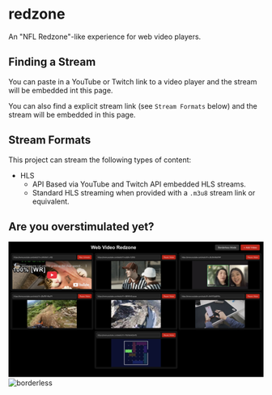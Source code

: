 # redzone
An "NFL Redzone"-like experience for web video players.

## Finding a Stream
You can paste in a YouTube or Twitch link to a video player and the stream will be embedded int this page.

You can also find a explicit stream link (see `Stream Formats` below) and the stream will be embedded in this page.

## Stream Formats
This project can stream the following types of content:
- HLS
    - API Based via YouTube and Twitch API embedded HLS streams.
    - Standard HLS streaming when provided with a `.m3u8` stream link or equivalent.

## Are you overstimulated yet?
![redzone](static/screenshot1.png)
![borderless](static/screenshot2.png)


